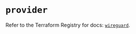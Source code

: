 # `provider`

Refer to the Terraform Registry for docs: [`wireguard`](https://registry.terraform.io/providers/ojford/wireguard/0.4.0/docs).
